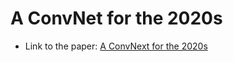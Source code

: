 # A ConvNet for the 2020s

- Link to the paper: [A ConvNext for the 2020s](https://arxiv.org/pdf/2201.03545v2.pdf)
